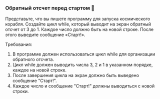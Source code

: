 
### Обратный отсчет перед стартом 🚀

Представьте, что вы пишете программу для запуска космического корабля. Создайте цикл while, который выводит на экран обратный отсчет от 3 до 1. Каждое число должно быть на новой строке. После этого выведите сообщение «Старт!».

Требования:
1. В программе должен использоваться цикл while для организации обратного отсчета. 
2. Цикл while должен выводить числа 3, 2 и 1 в указанном порядке, каждое на новой строке. 
3. После завершения цикла на экран должно быть выведено сообщение "Старт!". 
4. Каждое число и сообщение "Старт!" должны выводиться с новой строки.